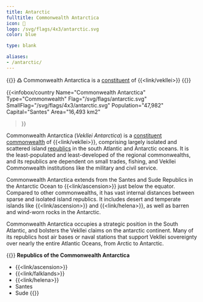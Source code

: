 ```yaml
---
title: Antarctic
fulltitle: Commonwealth Antarctica
icon: 🌹
logo: /svg/flags/4x3/antarctic.svg
color: blue

type: blank

aliases:
- /antarctic/
---
```

{{<note>}}
߷ Commonwealth Antarctica is a [constituent](/constituents/) of {{<link/vekllei>}}
{{</note>}}

{{<infobox/country
   Name="Commonwealth Antarctica"
   Type="Commonwealth"
   Flag="/svg/flags/antarctic.svg"
   SmallFlag="/svg/flags/4x3/antarctic.svg"
   Population="47,982"
   Capital="Santes"
   Area="16,493 km2"
 >}}

<span class="fi fi-antarctic"></span> Commonwealth Antarctica (*Vekllei Antarctica*) is a [constituent commonwealth](/constituents/) of {{<link/vekllei>}}, comprising largely isolated and scattered island [republics](/republics/) in the south Atlantic and Antarctic oceans. It is the least-populated and least-developed of the regional commonwealths, and its republics are dependent on small trades, fishing, and Vekllei Commonwealth institutions like the military and civil service.

Commonwealth Antarctica extends from the Santes and Sude Republics in the Antarctic Ocean to {{<link/ascension>}} just below the equator. Compared to other commonwealths, it has vast internal distances between sparse and isolated island republics. It includes desert and temperate islands like {{<link/ascension>}} and {{<link/helena>}}, as well as barren and wind-worn rocks in the Antarctic.

Commonwealth Antarctica occupies a strategic position in the South Atlantic, and bolsters the Vekllei claims on the antarctic continent. Many of its republics host air bases or naval stations that support Vekllei sovereignty over nearly the entire Atlantic Oceans, from Arctic to Antarctic.

{{<note panel>}}
**Republics of the Commonwealth Antarctica**

* {{<link/ascension>}}
* {{<link/falklands>}}
* {{<link/helena>}}
* Santes
* Sude
{{</note>}}
